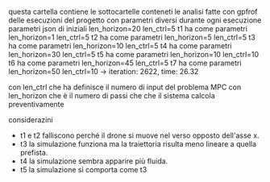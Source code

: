 questa cartella contiene le sottocartelle conteneti le analisi fatte con 
gpfrof delle esecuzioni del progetto con parametri diversi durante ogni 
esecuzione
parametri json di iniziali len_horizon=20 len_ctrl=5
t1 ha come parametri len_horizon=1 len_ctrl=5
t2 ha come parametri len_horizon=5 len_ctrl=5
t3 ha come parametri len_horizon=10 len_ctrl=5
t4 ha come parametri len_horizon=30 len_ctrl=5
t5 ha come parametri len_horizon=10 len_ctrl=10
t6 ha come parametri len_horizon=45 len_ctrl=5
t7 ha come parametri len_horizon=50 len_ctrl=10 -> iteration: 2622, time: 26.32

con len_ctrl che ha definisce il numero di input del problema MPC
con len_horizon che è il numero di passi che che il sistema calcola preventivamente

considerazini
* t1 e t2 falliscono perché il drone si muove nel verso opposto dell'asse x.
* t3 la simulazione funziona ma la traiettoria risulta meno lineare a quella prefista.
* t4 la simulazione sembra apparire più fluida.
* t5 la simulazione si comporta come t3